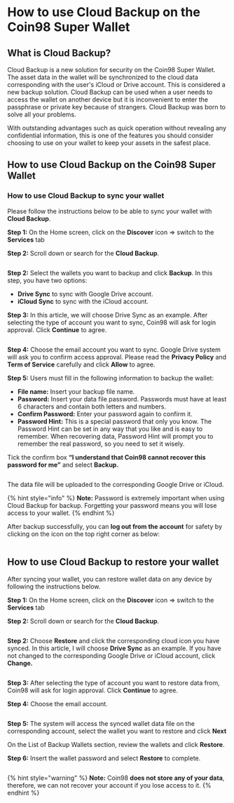 # How to use Cloud Backup on the Coin98 Super Wallet

## What is Cloud Backup? <a href="#section-0" id="section-0"></a>

Cloud Backup is a new solution for security on the Coin98 Super Wallet. The asset data in the wallet will be synchronized to the cloud data corresponding with the user's iCloud or Drive account. This is considered a new backup solution. Cloud Backup can be used when a user needs to access the wallet on another device but it is inconvenient to enter the passphrase or private key because of strangers. Cloud Backup was born to solve all your problems.

With outstanding advantages such as quick operation without revealing any confidential information, this is one of the features you should consider choosing to use on your wallet to keep your assets in the safest place.

## How to use Cloud Backup on the Coin98 Super Wallet <a href="#section-3" id="section-3"></a>

### How to use Cloud Backup to sync your wallet <a href="#section-4" id="section-4"></a>

Please follow the instructions below to be able to sync your wallet with **Cloud Backup**.&#x20;

**Step 1:** On the Home screen, click on the **Discover** icon => switch to the **Services** tab

**Step 2:** Scroll down or search for the **Cloud Backup**.

<figure><img src="https://lh7-rt.googleusercontent.com/docsz/AD_4nXfDShkapmji9NxzGgYbdqRr9pg9jKoeqV6ArS41TGkK6Xk5ZSeoCexTJwIlnE8sw5f89GjkpGkgC2g36zNm3U2dvx-tmHF25qRBkewhjXHcfi2vV_r-YjCWrJ_JyqKKLNtO-3J6LVNUtDnqGTvG1HNM-Df3?key=YEAYwsGor0ELU5ulrhVhgg" alt=""><figcaption></figcaption></figure>

**Step 2:** Select the wallets you want to backup and click **Backup**. In this step, you have two options:&#x20;

* **Drive Sync** to sync with Google Drive account.
* **iCloud Sync** to sync with the iCloud account.

**Step 3:** In this article, we will choose Drive Sync as an example. After selecting the type of account you want to sync, Coin98 will ask for login approval. Click **Continue** to agree.&#x20;

<figure><img src="https://lh7-rt.googleusercontent.com/docsz/AD_4nXczz2Ed8D9nBIIB8IBLu3y6vVpO1DvxaoHBN1F4Emo_oOkiIiy5LS0khz2sknmi7T_9hp6195k5qd8hDcR0CI9cuW9klYMW40h8b2K7g99s28bVVcClJLAA_DQuLxindNqkFQz2tFrpQHDY6qvAAfQjkcRG?key=YEAYwsGor0ELU5ulrhVhgg" alt=""><figcaption></figcaption></figure>

**Step 4:** Choose the email account you want to sync. Google Drive system will ask you to confirm access approval. Please read the **Privacy Policy** and **Term of Service** carefully and click **Allow** to agree.

**Step 5:** Users must fill in the following information to backup the wallet:&#x20;

* **File name:** Insert your backup file name.
* **Password:** Insert your data file password. Passwords must have at least 6 characters and contain both letters and numbers.&#x20;
* **Confirm Password:** Enter your password again to confirm it.&#x20;
* **Password Hint:** This is a special password that only you know. The Password Hint can be set in any way that you like and is easy to remember. When recovering data, Password Hint will prompt you to remember the real password, so you need to set it wisely.

Tick ​​the confirm box **“I understand that Coin98 cannot recover this password for me”** and select **Backup.**&#x20;

<figure><img src="https://lh4.googleusercontent.com/6Hrx5KCXVRguHjLBbgYI65Xx3Mdr_dfdkq7W1JHc0aP89OdHxelWn9Q_xqc337FePpvM7FM0SQjCeLcgSCMKSbozUa2CHZbzcByMz3-3ul8FeaCwdNNXTgmOLyT3bi-z3fI697IxV8oFiYZTTozVEg" alt=""><figcaption></figcaption></figure>

The data file will be uploaded to the corresponding Google Drive or iCloud.

{% hint style="info" %}
**Note:** Password is extremely important when using Cloud Backup for backup. Forgetting your password means you will lose access to your wallet.
{% endhint %}

After backup successfully, you can **log out from the account** for safety by clicking on the icon on the top right corner as below:

<figure><img src="https://lh7-rt.googleusercontent.com/docsz/AD_4nXd3J-ChcTvJP2Pvq6sf4x29sDy2PObKvqZVl3XcoUVqWRqbS3j76dnJC0TyTLUfUxeXjvgiiSZYylvlq59-rflwDIxAnjBE9tSA_sWYlrhGFSlRge3XcV-iq0EM62cQEyvPEuOc4SlMvqD3ce7fMuC-LGKI?key=YEAYwsGor0ELU5ulrhVhgg" alt=""><figcaption></figcaption></figure>

## How to use Cloud Backup to restore your wallet  <a href="#section-5" id="section-5"></a>

After syncing your wallet, you can restore wallet data on any device by following the instructions below.

**Step 1:** On the Home screen, click on the **Discover** icon => switch to the **Services** tab

**Step 2:** Scroll down or search for the **Cloud Backup**.

<figure><img src="https://lh7-rt.googleusercontent.com/docsz/AD_4nXfDShkapmji9NxzGgYbdqRr9pg9jKoeqV6ArS41TGkK6Xk5ZSeoCexTJwIlnE8sw5f89GjkpGkgC2g36zNm3U2dvx-tmHF25qRBkewhjXHcfi2vV_r-YjCWrJ_JyqKKLNtO-3J6LVNUtDnqGTvG1HNM-Df3?key=YEAYwsGor0ELU5ulrhVhgg" alt=""><figcaption></figcaption></figure>

**Step 2:** Choose **Restore** and click the corresponding cloud icon you have synced. In this article, I will choose **Drive Sync** as an example. If you have not changed to the corresponding Google Drive or iCloud account, click **Change.**

<figure><img src="https://lh7-rt.googleusercontent.com/docsz/AD_4nXeCVs514WNhDb_Jz7sqLszq3-VqZ333m-mQckz-GHQLM1zoQJqCL6403OVnQtqUbYpp8Um-RpZ2ymzowg6kM_2c8qJFdZYicrO1KgMiXdIQ9vj8D57ZhdQk_VYfnbisKbd7VOafMKHT7lXsfZ_tbQbRCpIz?key=YEAYwsGor0ELU5ulrhVhgg" alt=""><figcaption></figcaption></figure>

**Step 3:** After selecting the type of account you want to restore data from, Coin98 will ask for login approval. Click **Continue** to agree.

**Step 4:** Choose the email account.

<figure><img src="https://lh7-rt.googleusercontent.com/docsz/AD_4nXdK2m7t6VV6xRO_D44vPvVEhqDM6C8cHouD_Mla94uRd-bwt18Pi60Y4AylHkNF1_Nv-vstYJHuJctz400kjplmn2Kg609K3aOT4nU65XHphNWJS1_7hILeoN79K25bpn-a7ojOzBW7nVY_dZOgaOFKIH4L?key=YEAYwsGor0ELU5ulrhVhgg" alt=""><figcaption></figcaption></figure>

**Step 5:** The system will access the synced wallet data file on the corresponding account, select the wallet you want to restore and click **Next**

On the List of Backup Wallets section, review the wallets and click **Restore**.

**Step 6:** Insert the wallet password and select **Restore** to complete.

<figure><img src="https://lh7-rt.googleusercontent.com/docsz/AD_4nXcIEa82KaA-Ch7dYgHNrCE8DLfz-H5dN8WfnN2OBbAX3pmlb1MnZg_EzaRAwLnLJB2Eb5akNpQl0_zZQFPnRx8miowrNxtKkb0KwiNF-9hbkcDEkI-gr-iXU0fpZxA-wHOEhBPLf34bbtAKZ7vwN0ClrIjk?key=YEAYwsGor0ELU5ulrhVhgg" alt=""><figcaption></figcaption></figure>

{% hint style="warning" %}
**Note:** Coin98 **does not store any of your data**, therefore, we can not recover your account if you lose access to it.
{% endhint %}
